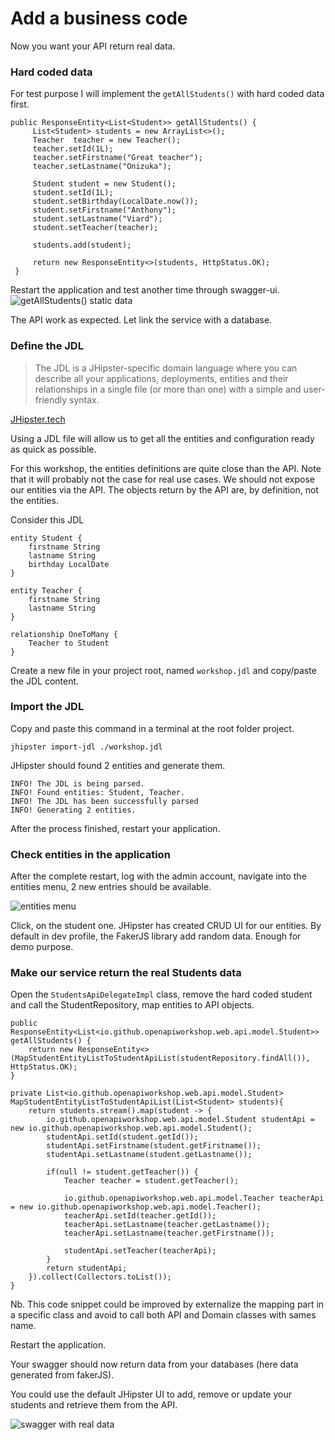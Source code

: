 # Add a business code

Now you want your API return real data.

### Hard coded data
For test purpose I will implement the ``getAllStudents()`` with hard coded data first.

```
public ResponseEntity<List<Student>> getAllStudents() {
     List<Student> students = new ArrayList<>();
     Teacher  teacher = new Teacher();
     teacher.setId(1L);
     teacher.setFirstname("Great teacher");
     teacher.setLastname("Onizuka");
 
     Student student = new Student();
     student.setId(1L);
     student.setBirthday(LocalDate.now());
     student.setFirstname("Anthony");
     student.setLastname("Viard");
     student.setTeacher(teacher);
 
     students.add(student);
 
     return new ResponseEntity<>(students, HttpStatus.OK);
 }
```

Restart the application and test another time through swagger-ui.
![getAllStudents() static data ](https://github.com/avdev4j/workshop-openapi/blob/master/resources/images/4/api_static_api.png)

The API work as expected. Let link the service with a database.

### Define the JDL
> The JDL is a JHipster-specific domain language where you can describe all your applications, deployments, entities and their relationships in a single file (or more than one) with a simple and user-friendly syntax.

[JHipster.tech](https://www.jhipster.tech/jdl/)

Using a JDL file will allow us to get all the entities and configuration ready as quick as possible.

For this workshop, the entities definitions are quite close than the API. Note that it will probably not the case for
real use cases. We should not expose our entities via the API. The objects return by the API are, by definition, not the entities.

Consider this JDL

```
entity Student {
    firstname String
    lastname String
    birthday LocalDate
}

entity Teacher {
    firstname String
    lastname String
}

relationship OneToMany {
    Teacher to Student
}
```

Create a new file in your project root, named `workshop.jdl` and copy/paste the JDL content.


### Import the JDL
Copy and paste this command in a terminal at the root folder project. 
```
jhipster import-jdl ./workshop.jdl
```

JHipster should found 2 entities and generate them.
```
INFO! The JDL is being parsed.
INFO! Found entities: Student, Teacher.
INFO! The JDL has been successfully parsed
INFO! Generating 2 entities.
```

After the process finished, restart your application.

### Check entities in the application
After the complete restart, log with the admin account, navigate into the entities menu, 2 new entries should be available.

![entities menu ](https://github.com/avdev4j/workshop-openapi/blob/master/resources/images/4/entities_menu.png)

Click, on the student one. JHipster has created CRUD UI for our entities. By default in dev profile, the FakerJS library add
random data. Enough for demo purpose.

### Make our service return the real Students data 

Open the `StudentsApiDelegateImpl` class, remove the hard coded student and call the StudentRepository, map entities to 
API objects.


```
public ResponseEntity<List<io.github.openapiworkshop.web.api.model.Student>> getAllStudents() {
    return new ResponseEntity<>(MapStudentEntityListToStudentApiList(studentRepository.findAll()), HttpStatus.OK);
}

private List<io.github.openapiworkshop.web.api.model.Student> MapStudentEntityListToStudentApiList(List<Student> students){
    return students.stream().map(student -> {
        io.github.openapiworkshop.web.api.model.Student studentApi = new io.github.openapiworkshop.web.api.model.Student();
        studentApi.setId(student.getId());
        studentApi.setFirstname(student.getFirstname());
        studentApi.setLastname(student.getLastname());

        if(null != student.getTeacher()) {
            Teacher teacher = student.getTeacher();

            io.github.openapiworkshop.web.api.model.Teacher teacherApi = new io.github.openapiworkshop.web.api.model.Teacher();
            teacherApi.setId(teacher.getId());
            teacherApi.setLastname(teacher.getLastname());
            teacherApi.setLastname(teacher.getFirstname());

            studentApi.setTeacher(teacherApi);
        }
        return studentApi;
    }).collect(Collectors.toList());
}
```
Nb. This code snippet could be improved by externalize the mapping part in a specific class and avoid to call both API and Domain classes
with sames name.

Restart the application.

Your swagger should now return data from your databases (here data generated from fakerJS).

You could use the default JHipster UI to add, remove or update your students and retrieve them from the API.

![swagger with real data](https://github.com/avdev4j/workshop-openapi/blob/master/resources/images/4/swagger_with_real_data.png)
